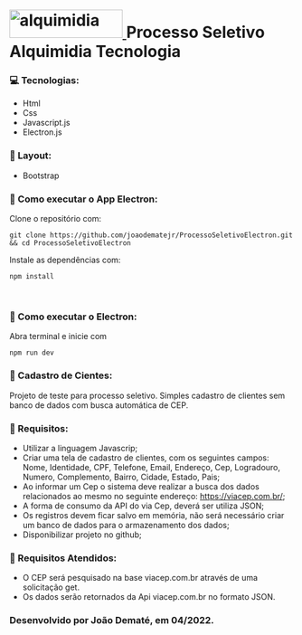 
#  <a href="https://alquimidia.com.br/" target="_blank"> <img src="https://alquimidia.com.br/assets/images/logo-alquimidia.svg" alt="alquimidia" width="200" height="50"/> </a> Processo Seletivo Alquimidia Tecnologia


### 💻 Tecnologias:
- Html
- Css
- Javascript.js
- Electron.js

### 🎨 Layout:
- Bootstrap

### 🔨 Como executar o App Electron:
Clone o repositório com:
```
git clone https://github.com/joaodematejr/ProcessoSeletivoElectron.git && cd ProcessoSeletivoElectron
```

Instale as dependências com:
```
npm install
```
<br/>

### 🔨 Como executar o Electron:

Abra terminal e inicie com
```
npm run dev
```

### 🔨 Cadastro de Cientes:

Projeto de teste para processo seletivo. Simples cadastro de clientes sem banco de dados com busca automática de CEP.

### 🔨 Requisitos:

* Utilizar a linguagem Javascrip;
* Criar uma tela de cadastro de clientes, com os seguintes campos: Nome, Identidade, CPF, Telefone, Email, Endereço, Cep, Logradouro, Numero, Complemento, Bairro, Cidade, Estado, Pais;
* Ao informar um Cep o sistema deve realizar a busca dos dados relacionados ao mesmo no seguinte endereço: https://viacep.com.br/;
* A forma de consumo da API do via Cep, deverá ser utiliza JSON;
* Os registros devem ficar salvo em memória, não será necessário criar um banco de dados para o armazenamento dos dados;
* Disponibilizar projeto no github;

### 🔨 Requisitos Atendidos:

* O CEP será pesquisado na base viacep.com.br através de uma solicitação get.
* Os dados serão retornados da Api viacep.com.br no formato JSON.

### Desenvolvido por João Dematé, em 04/2022.
